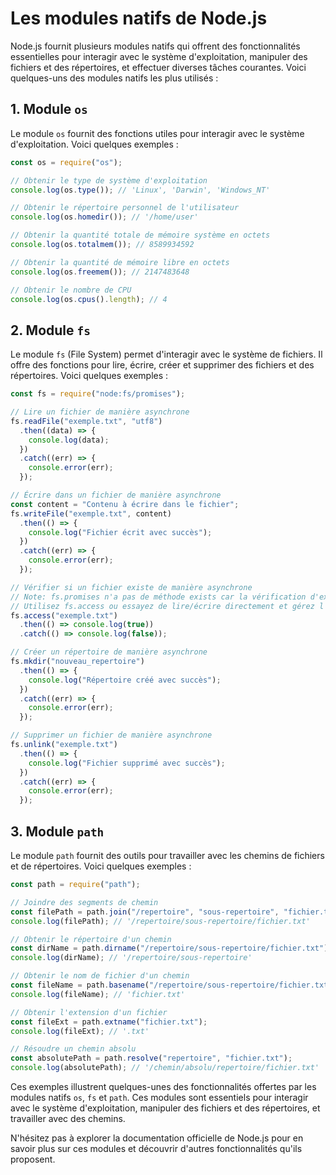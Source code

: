 # Les modules natifs de Node.js

Node.js fournit plusieurs modules natifs qui offrent des fonctionnalités essentielles pour interagir avec le système d'exploitation, manipuler des fichiers et des répertoires, et effectuer diverses tâches courantes. Voici quelques-uns des modules natifs les plus utilisés :

## 1. Module `os`

Le module `os` fournit des fonctions utiles pour interagir avec le système d'exploitation. Voici quelques exemples :

```javascript
const os = require("os");

// Obtenir le type de système d'exploitation
console.log(os.type()); // 'Linux', 'Darwin', 'Windows_NT'

// Obtenir le répertoire personnel de l'utilisateur
console.log(os.homedir()); // '/home/user'

// Obtenir la quantité totale de mémoire système en octets
console.log(os.totalmem()); // 8589934592

// Obtenir la quantité de mémoire libre en octets
console.log(os.freemem()); // 2147483648

// Obtenir le nombre de CPU
console.log(os.cpus().length); // 4
```

## 2. Module `fs`

Le module `fs` (File System) permet d'interagir avec le système de fichiers. Il offre des fonctions pour lire, écrire, créer et supprimer des fichiers et des répertoires. Voici quelques exemples :

```javascript
const fs = require("node:fs/promises");

// Lire un fichier de manière asynchrone
fs.readFile("exemple.txt", "utf8")
  .then((data) => {
    console.log(data);
  })
  .catch((err) => {
    console.error(err);
  });

// Écrire dans un fichier de manière asynchrone
const content = "Contenu à écrire dans le fichier";
fs.writeFile("exemple.txt", content)
  .then(() => {
    console.log("Fichier écrit avec succès");
  })
  .catch((err) => {
    console.error(err);
  });

// Vérifier si un fichier existe de manière asynchrone
// Note: fs.promises n'a pas de méthode exists car la vérification d'existence est généralement antipattern.
// Utilisez fs.access ou essayez de lire/écrire directement et gérez l'erreur.
fs.access("exemple.txt")
  .then(() => console.log(true))
  .catch(() => console.log(false));

// Créer un répertoire de manière asynchrone
fs.mkdir("nouveau_repertoire")
  .then(() => {
    console.log("Répertoire créé avec succès");
  })
  .catch((err) => {
    console.error(err);
  });

// Supprimer un fichier de manière asynchrone
fs.unlink("exemple.txt")
  .then(() => {
    console.log("Fichier supprimé avec succès");
  })
  .catch((err) => {
    console.error(err);
  });
```

## 3. Module `path`

Le module `path` fournit des outils pour travailler avec les chemins de fichiers et de répertoires. Voici quelques exemples :

```javascript
const path = require("path");

// Joindre des segments de chemin
const filePath = path.join("/repertoire", "sous-repertoire", "fichier.txt");
console.log(filePath); // '/repertoire/sous-repertoire/fichier.txt'

// Obtenir le répertoire d'un chemin
const dirName = path.dirname("/repertoire/sous-repertoire/fichier.txt");
console.log(dirName); // '/repertoire/sous-repertoire'

// Obtenir le nom de fichier d'un chemin
const fileName = path.basename("/repertoire/sous-repertoire/fichier.txt");
console.log(fileName); // 'fichier.txt'

// Obtenir l'extension d'un fichier
const fileExt = path.extname("fichier.txt");
console.log(fileExt); // '.txt'

// Résoudre un chemin absolu
const absolutePath = path.resolve("repertoire", "fichier.txt");
console.log(absolutePath); // '/chemin/absolu/repertoire/fichier.txt'
```

Ces exemples illustrent quelques-unes des fonctionnalités offertes par les modules natifs `os`, `fs` et `path`. Ces modules sont essentiels pour interagir avec le système d'exploitation, manipuler des fichiers et des répertoires, et travailler avec des chemins.

N'hésitez pas à explorer la documentation officielle de Node.js pour en savoir plus sur ces modules et découvrir d'autres fonctionnalités qu'ils proposent.
